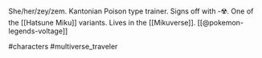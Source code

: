 She/her/zey/zem. Kantonian Poison type trainer. Signs off with -☢️. One of the [[Hatsune Miku]] variants. Lives in the [[Mikuverse]]. [[@pokemon-legends-voltage]]

#characters #multiverse_traveler 